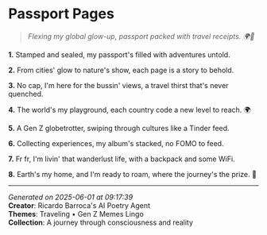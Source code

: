 # Passport Pages

> *Flexing my global glow-up, passport packed with travel receipts. 🌍🤩*

**1.** Stamped and sealed, my passport's filled with adventures untold.


**2.** From cities' glow to nature's show, each page is a story to behold.


**3.** No cap, I'm here for the bussin' views, a travel thirst that's never quenched.


**4.** The world's my playground, each country code a new level to reach. 🌍


**5.** A Gen Z globetrotter, swiping through cultures like a Tinder feed.


**6.** Collecting experiences, my album's stacked, no FOMO to feed.


**7.** Fr fr, I'm livin' that wanderlust life, with a backpack and some WiFi.


**8.** Earth's my home, and I'm ready to roam, where the journey's the prize. 🌠



---

*Generated on 2025-06-01 at 09:17:39*  
**Creator**: Ricardo Barroca's AI Poetry Agent  
**Themes**: Traveling • Gen Z Memes Lingo  
**Collection**: A journey through consciousness and reality